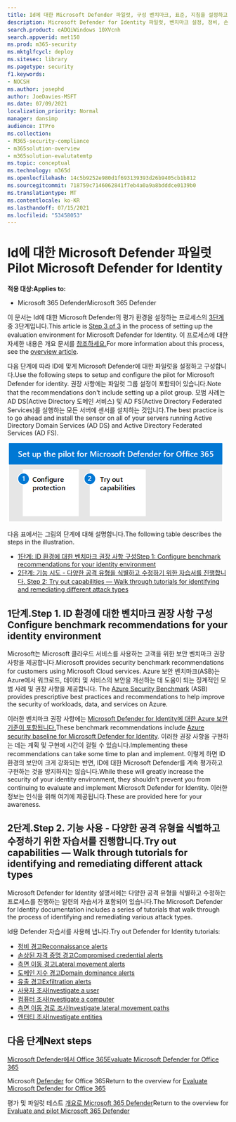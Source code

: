 ```yaml
---
title: Id에 대한 Microsoft Defender 파일럿, 구성 벤치마크, 표준, 지침을 설정하고, 정찰, 손상된 자격 증명, 측면 이동, 도메인 지위 및 유출 경고와 같은 다양한 ID 위협을 감지하고 수정하는 방법에 대한 자습서를 수행하고, 사용자, 컴퓨터, 엔터티 및 측면 이동 경로 조사를 실시합니다.
description: Microsoft Defender for Identity 파일럿, 벤치마크 설정, 정비, 손상된 자격 증명, 측면 이동, 도메인 위주 및 유출 경고에 대한 자습서를 수행하십시오.
search.product: eADQiWindows 10XVcnh
search.appverid: met150
ms.prod: m365-security
ms.mktglfcycl: deploy
ms.sitesec: library
ms.pagetype: security
f1.keywords:
- NOCSH
ms.author: josephd
author: JoeDavies-MSFT
ms.date: 07/09/2021
localization_priority: Normal
manager: dansimp
audience: ITPro
ms.collection:
- M365-security-compliance
- m365solution-overview
- m365solution-evalutatemtp
ms.topic: conceptual
ms.technology: m365d
ms.openlocfilehash: 14c5b9252e980d1f693139393d26b9405cb1b812
ms.sourcegitcommit: 718759c7146062841f7eb4a0a9a8bdddce0139b0
ms.translationtype: MT
ms.contentlocale: ko-KR
ms.lasthandoff: 07/15/2021
ms.locfileid: "53458053"
---
```

# <a name="pilot-microsoft-defender-for-identity"></a><span data-ttu-id="2eac0-103">Id에 대한 Microsoft Defender 파일럿</span><span class="sxs-lookup"><span data-stu-id="2eac0-103">Pilot Microsoft Defender for Identity</span></span>


<span data-ttu-id="2eac0-104">**적용 대상:**</span><span class="sxs-lookup"><span data-stu-id="2eac0-104">**Applies to:**</span></span>
- <span data-ttu-id="2eac0-105">Microsoft 365 Defender</span><span class="sxs-lookup"><span data-stu-id="2eac0-105">Microsoft 365 Defender</span></span>

<span data-ttu-id="2eac0-106">이 문서는 Id에 대한 Microsoft Defender의 평가 환경을 설정하는 프로세스의 [3단계](eval-defender-identity-overview.md) 중 3단계입니다.</span><span class="sxs-lookup"><span data-stu-id="2eac0-106">This article is [Step 3 of 3](eval-defender-identity-overview.md) in the process of setting up the evaluation environment for Microsoft Defender for Identity.</span></span> <span data-ttu-id="2eac0-107">이 프로세스에 대한 자세한 내용은 개요 문서를 [참조하세요.](eval-defender-identity-overview.md)</span><span class="sxs-lookup"><span data-stu-id="2eac0-107">For more information about this process, see the [overview article](eval-defender-identity-overview.md).</span></span>

<span data-ttu-id="2eac0-108">다음 단계에 따라 ID에 맞게 Microsoft Defender에 대한 파일럿을 설정하고 구성합니다.</span><span class="sxs-lookup"><span data-stu-id="2eac0-108">Use the following steps to setup and configure the pilot for Microsoft Defender for identity.</span></span> <span data-ttu-id="2eac0-109">권장 사항에는 파일럿 그룹 설정이 포함되어 있습니다.</span><span class="sxs-lookup"><span data-stu-id="2eac0-109">Note that the recommendations don't include setting up a pilot group.</span></span> <span data-ttu-id="2eac0-110">모범 사례는 AD DS(Active Directory 도메인 서비스) 및 AD FS(Active Directory Federated Services)를 실행하는 모든 서버에 센서를 설치하는 것입니다.</span><span class="sxs-lookup"><span data-stu-id="2eac0-110">The best practice is to go ahead and install the sensor on all of your servers running Active Directory Domain Services (AD DS) and Active Directory Federated Services (AD FS).</span></span>

![Defender 평가 환경에 Id용 Microsoft Defender를 추가하는 단계](../../media/defender/m365-defender-identity-pilot-steps.png)

<span data-ttu-id="2eac0-112">다음 표에서는 그림의 단계에 대해 설명합니다.</span><span class="sxs-lookup"><span data-stu-id="2eac0-112">The following table describes the steps in the illustration.</span></span>

- [<span data-ttu-id="2eac0-113">1단계: ID 환경에 대한 벤치마크 권장 사항 구성</span><span class="sxs-lookup"><span data-stu-id="2eac0-113">Step 1: Configure benchmark recommendations for your identity environment</span></span>](#step-1-configure-benchmark-recommendations-for-your-identity-environment)
- [<span data-ttu-id="2eac0-114">2단계: 기능 시도 - 다양한 공격 유형을 식별하고 수정하기 위한 자습서를 진행합니다. </span><span class="sxs-lookup"><span data-stu-id="2eac0-114">Step 2: Try out capabilities — Walk through tutorials for identifying and remediating different attack types </span></span>](#step-2-try-out-capabilities--walk-through-tutorials-for-identifying-and-remediating-different-attack-types)

## <a name="step-1-configure-benchmark-recommendations-for-your-identity-environment"></a><span data-ttu-id="2eac0-115">1단계.</span><span class="sxs-lookup"><span data-stu-id="2eac0-115">Step 1.</span></span> <span data-ttu-id="2eac0-116">ID 환경에 대한 벤치마크 권장 사항 구성</span><span class="sxs-lookup"><span data-stu-id="2eac0-116">Configure benchmark recommendations for your identity environment</span></span>

<span data-ttu-id="2eac0-117">Microsoft는 Microsoft 클라우드 서비스를 사용하는 고객을 위한 보안 벤치마크 권장 사항을 제공합니다.</span><span class="sxs-lookup"><span data-stu-id="2eac0-117">Microsoft provides security benchmark recommendations for customers using Microsoft Cloud services.</span></span> <span data-ttu-id="2eac0-118">Azure 보안 벤치마크(ASB)는 Azure에서 워크로드, 데이터 및 서비스의 보안을 개선하는 데 도움이 되는 징계적인 모범 사례 및 권장 사항을 제공합니다. [](/security/benchmark/azure/overview)</span><span class="sxs-lookup"><span data-stu-id="2eac0-118">The [Azure Security Benchmark](/security/benchmark/azure/overview) (ASB) provides prescriptive best practices and recommendations to help improve the security of workloads, data, and services on Azure.</span></span>

<span data-ttu-id="2eac0-119">이러한 벤치마크 권장 사항에는 [Microsoft Defender for Identity에 대한 Azure 보안 기준이 포함됩니다.](/security/benchmark/azure/baselines/defender-for-identity-security-baseline)</span><span class="sxs-lookup"><span data-stu-id="2eac0-119">These benchmark recommendations include [Azure security baseline for Microsoft Defender for Identity](/security/benchmark/azure/baselines/defender-for-identity-security-baseline).</span></span> <span data-ttu-id="2eac0-120">이러한 권장 사항을 구현하는 데는 계획 및 구현에 시간이 걸릴 수 있습니다.</span><span class="sxs-lookup"><span data-stu-id="2eac0-120">Implementing these recommendations can take some time to plan and implement.</span></span> <span data-ttu-id="2eac0-121">이렇게 하면 ID 환경의 보안이 크게 강화되는 반면, ID에 대한 Microsoft Defender를 계속 평가하고 구현하는 것을 방지하지는 않습니다.</span><span class="sxs-lookup"><span data-stu-id="2eac0-121">While these will greatly increase the security of your identity environment, they shouldn't prevent you from continuing to evaluate and implement Microsoft Defender for Identity.</span></span> <span data-ttu-id="2eac0-122">이러한 정보는 인식을 위해 여기에 제공됩니다.</span><span class="sxs-lookup"><span data-stu-id="2eac0-122">These are provided here for your awareness.</span></span>

## <a name="step-2-try-out-capabilities--walk-through-tutorials-for-identifying-and-remediating-different-attack-types"></a><span data-ttu-id="2eac0-123">2단계.</span><span class="sxs-lookup"><span data-stu-id="2eac0-123">Step 2.</span></span> <span data-ttu-id="2eac0-124">기능 사용 - 다양한 공격 유형을 식별하고 수정하기 위한 자습서를 진행합니다.</span><span class="sxs-lookup"><span data-stu-id="2eac0-124">Try out capabilities — Walk through tutorials for identifying and remediating different attack types</span></span>

<span data-ttu-id="2eac0-125">Microsoft Defender for Identity 설명서에는 다양한 공격 유형을 식별하고 수정하는 프로세스를 진행하는 일련의 자습서가 포함되어 있습니다.</span><span class="sxs-lookup"><span data-stu-id="2eac0-125">The Microsoft Defender for Identity documentation includes a series of tutorials that walk through the process of identifying and remediating various attack types.</span></span>

<span data-ttu-id="2eac0-126">Id용 Defender 자습서를 사용해 냅니다.</span><span class="sxs-lookup"><span data-stu-id="2eac0-126">Try out Defender for Identity tutorials:</span></span>
- [<span data-ttu-id="2eac0-127">정비 경고</span><span class="sxs-lookup"><span data-stu-id="2eac0-127">Reconnaissance alerts</span></span>](/defender-for-identity/reconnaissance-alerts)
- [<span data-ttu-id="2eac0-128">손상된 자격 증명 경고</span><span class="sxs-lookup"><span data-stu-id="2eac0-128">Compromised credential alerts</span></span>](/defender-for-identity/compromised-credentials-alerts)
- [<span data-ttu-id="2eac0-129">측면 이동 경고</span><span class="sxs-lookup"><span data-stu-id="2eac0-129">Lateral movement alerts</span></span>](/defender-for-identity/lateral-movement-alerts)
- [<span data-ttu-id="2eac0-130">도메인 지수 경고</span><span class="sxs-lookup"><span data-stu-id="2eac0-130">Domain dominance alerts</span></span>](/defender-for-identity/domain-dominance-alerts)
- [<span data-ttu-id="2eac0-131">유출 경고</span><span class="sxs-lookup"><span data-stu-id="2eac0-131">Exfiltration alerts</span></span>](/defender-for-identity/exfiltration-alerts)
- [<span data-ttu-id="2eac0-132">사용자 조사</span><span class="sxs-lookup"><span data-stu-id="2eac0-132">Investigate a user</span></span>](/defender-for-identity/investigate-a-user)
- [<span data-ttu-id="2eac0-133">컴퓨터 조사</span><span class="sxs-lookup"><span data-stu-id="2eac0-133">Investigate a computer</span></span>](/defender-for-identity/investigate-a-computer)
- [<span data-ttu-id="2eac0-134">측면 이동 경로 조사</span><span class="sxs-lookup"><span data-stu-id="2eac0-134">Investigate lateral movement paths</span></span>](/defender-for-identity/investigate-lateral-movement-path)
- [<span data-ttu-id="2eac0-135">엔터티 조사</span><span class="sxs-lookup"><span data-stu-id="2eac0-135">Investigate entities</span></span>](/defender-for-identity/investigate-entity)

## <a name="next-steps"></a><span data-ttu-id="2eac0-136">다음 단계</span><span class="sxs-lookup"><span data-stu-id="2eac0-136">Next steps</span></span>

[<span data-ttu-id="2eac0-137">Microsoft Defender에서 Office 365</span><span class="sxs-lookup"><span data-stu-id="2eac0-137">Evaluate Microsoft Defender for Office 365</span></span>](eval-defender-office-365-overview.md)

<span data-ttu-id="2eac0-138">Microsoft [Defender](eval-defender-office-365-overview.md) for Office 365</span><span class="sxs-lookup"><span data-stu-id="2eac0-138">Return to the overview for [Evaluate Microsoft Defender for Office 365](eval-defender-office-365-overview.md)</span></span>

<span data-ttu-id="2eac0-139">평가 및 파일럿 테스트 [개요로 Microsoft 365 Defender](eval-overview.md)</span><span class="sxs-lookup"><span data-stu-id="2eac0-139">Return to the overview for [Evaluate and pilot Microsoft 365 Defender](eval-overview.md)</span></span>